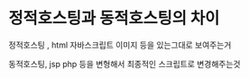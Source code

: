 # 정적호스팅과 동적호스팅의 차이



정적호스팅 , html 자바스크립트 이미지 등을 있는그대로 보여주는거

동적호스팅, jsp php 등을 변형해서 최종적인 스크립트로 변경해주는것





